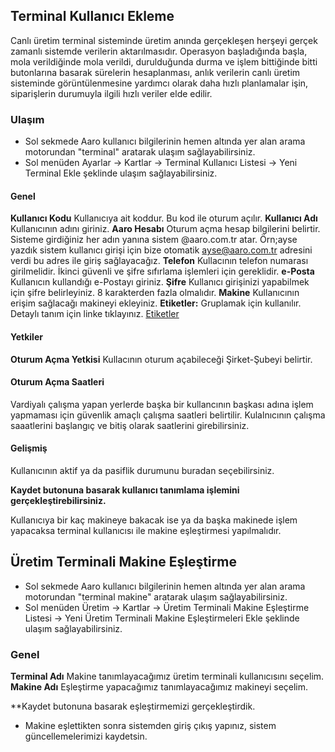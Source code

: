 
## Terminal Kullanıcı Ekleme 

Canlı üretim terminal sisteminde üretim anında gerçekleşen herşeyi gerçek zamanlı sistemde verilerin aktarılmasıdır. 
Operasyon başladığında başla, mola verildiğinde mola verildi, durulduğunda durma ve işlem bittiğinde bitti butonlarına basarak sürelerin hesaplanması,
anlık verilerin canlı üretim sisteminde görüntülenmesine yardımcı olarak daha hızlı planlamalar işin, siparişlerin durumuyla ilgili hızlı veriler elde edilir. 

### Ulaşım 

- Sol sekmede Aaro kullanıcı bilgilerinin hemen altında yer alan arama motorundan "terminal" aratarak ulaşım sağlayabilirsiniz.
- Sol menüden Ayarlar -> Kartlar -> Terminal Kullanıcı Listesi -> Yeni Terminal Ekle şeklinde ulaşım sağlayabilirsiniz.

#### Genel 

**Kullanıcı Kodu** Kullanıcıya ait koddur. Bu kod ile oturum açılır.
**Kullanıcı Adı** Kullanıcının adını giriniz.
**Aaro Hesabı** Oturum açma hesap bilgilerini belirtir. Sisteme girdiğiniz her adın yanına sistem @aaro.com.tr atar. 
	Örn;ayse yazdık sistem kullanıcı girişi için bize otomatik ayse@aaro.com.tr adresini verdi bu adres ile giriş sağlayacağız.
**Telefon** Kullacının telefon numarası girilmelidir. İkinci güvenli ve şifre sıfırlama işlemleri için gereklidir.
**e-Posta** Kullanıcın kullandığı e-Postayı giriniz.
**Şifre** Kullanıcı girişinizi yapabilmek için şifre belirleyiniz. 8 karakterden fazla olmalıdır.
**Makine** Kullanıcının erişim sağlacağı makineyi ekleyiniz.
**Etiketler:** Gruplamak için kullanılır. Detaylı tanım için linke tıklayınız. [Etiketler](../TemelOzellikler/Etiketler.md)

#### Yetkiler 

**Oturum Açma Yetkisi** Kullacının oturum açabileceği Şirket-Şubeyi belirtir.

#### Oturum Açma Saatleri

Vardiyalı çalışma yapan yerlerde başka bir kullancının başkası adına işlem yapmaması için güvenlik amaçlı çalışma saatleri belirtilir.
Kulalnıcının çalışma saaatlerini başlangıç ve bitiş olarak saatlerini girebilirsiniz.

#### Gelişmiş

Kullanıcının aktif ya da pasiflik durumunu buradan seçebilirsiniz. 

**Kaydet butonuna basarak kullanıcı tanımlama işlemini gerçekleştirebilirsiniz.**


Kullanıcıya bir kaç makineye bakacak ise ya da başka makinede işlem yapacaksa terminal kullanıcısı ile makine eşleştirmesi yapılmalıdır.

## Üretim Terminali Makine Eşleştirme

- Sol sekmede Aaro kullanıcı bilgilerinin hemen altında yer alan arama motorundan "terminal makine" aratarak ulaşım sağlayabilirsiniz.
- Sol menüden Üretim -> Kartlar -> Üretim Terminali Makine Eşleştirme Listesi -> Yeni Üretim Terminali Makine Eşleştirmeleri Ekle şeklinde ulaşım sağlayabilirsiniz.

### Genel 

**Terminal Adı** Makine tanımlayacağımız üretim terminali kullanıcısını seçelim.
**Makine Adı** Eşleştirme yapacağımız tanımlayacağımız makineyi seçelim.

**Kaydet butonuna basarak eşleştirmemizi gerçekleştirdik.

- Makine eşlettikten sonra sistemden giriş çıkış yapınız, sistem güncellemelerimizi kaydetsin.
